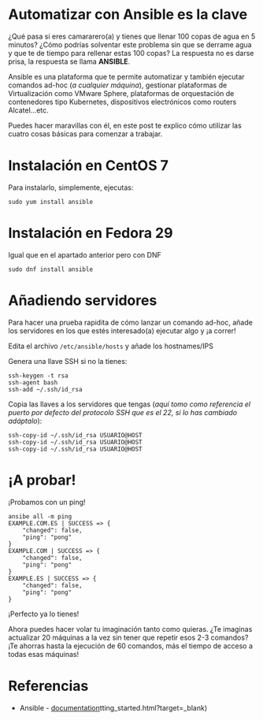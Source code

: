 # Automatizar con Ansible es la clave

¿Qué pasa si eres camararero(a) y tienes que llenar 100 copas de agua en 5 minutos? ¿Cómo podrías solventar este problema sin que se derrame agua y que te de tiempo para rellenar estas 100 copas?
La respuesta no es darse prisa, la respuesta se llama **ANSIBLE**.

Ansible es una plataforma que te permite automatizar y también ejecutar comandos ad-hoc (_a cualquier máquina_), gestionar plataformas de Virtualización como VMware Sphere, plataformas de orquestación de contenedores tipo Kubernetes, dispositivos electrónicos como routers Alcatel...etc.

Puedes hacer maravillas con él, en este post te explico cómo utilizar las cuatro cosas básicas para comenzar a trabajar.
# Instalación en CentOS 7
Para instalarlo, simplemente, ejecutas:
```
sudo yum install ansible
```
# Instalación en Fedora 29
Igual que en el apartado anterior pero con DNF
```
sudo dnf install ansible
```
# Añadiendo servidores
Para hacer una prueba rapidita de cómo lanzar un comando ad-hoc, añade los servidores en los que estés interesado(a) ejecutar algo y ¡a correr!

Edita el archivo `/etc/ansible/hosts` y añade los hostnames/IPS

Genera una llave SSH si no la tienes:
```
ssh-keygen -t rsa
ssh-agent bash
ssh-add ~/.ssh/id_rsa
```
Copia las llaves a los servidores que tengas (_aquí tomo como referencia el puerto por defecto del protocolo SSH que es el 22, si lo has cambiado adáptalo_):
```
ssh-copy-id ~/.ssh/id_rsa USUARIO@HOST
ssh-copy-id ~/.ssh/id_rsa USUARIO@HOST
ssh-copy-id ~/.ssh/id_rsa USUARIO@HOST
```
# ¡A probar!
¡Probamos con un ping!
```
ansibe all -m ping
EXAMPLE.COM.ES | SUCCESS => {
    "changed": false,
    "ping": "pong"
}
EXAMPLE.COM | SUCCESS => {
    "changed": false,
    "ping": "pong"
}
EXAMPLE.ES | SUCCESS => {
    "changed": false,
    "ping": "pong"
}
```
¡Perfecto ya lo tienes!

Ahora puedes hacer volar tu imaginación tanto como quieras. ¿Te imaginas actualizar 20 máquinas a la vez sin tener que repetir esos 2-3 comandos? ¡Te ahorras hasta la ejecución de 60 comandos, más el tiempo de acceso a todas esas máquinas!

# Referencias
* Ansible - [documentation](https://docs.ansible.com/ansible/latest/user_guide/intro_getting_started.html?target=_blank)tting_started.html?target=_blank)